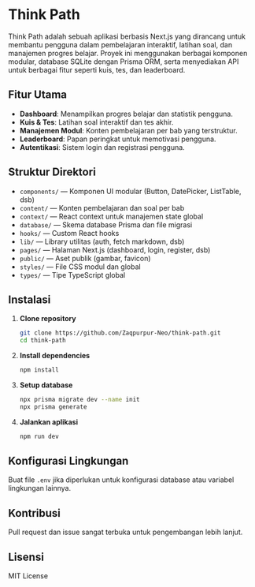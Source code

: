 # Think Path

Think Path adalah sebuah aplikasi berbasis Next.js yang dirancang untuk membantu pengguna dalam pembelajaran interaktif, latihan soal, dan manajemen progres belajar. Proyek ini menggunakan berbagai komponen modular, database SQLite dengan Prisma ORM, serta menyediakan API untuk berbagai fitur seperti kuis, tes, dan leaderboard.

## Fitur Utama
- **Dashboard**: Menampilkan progres belajar dan statistik pengguna.
- **Kuis & Tes**: Latihan soal interaktif dan tes akhir.
- **Manajemen Modul**: Konten pembelajaran per bab yang terstruktur.
- **Leaderboard**: Papan peringkat untuk memotivasi pengguna.
- **Autentikasi**: Sistem login dan registrasi pengguna.

## Struktur Direktori
- `components/` — Komponen UI modular (Button, DatePicker, ListTable, dsb)
- `content/` — Konten pembelajaran dan soal per bab
- `context/` — React context untuk manajemen state global
- `database/` — Skema database Prisma dan file migrasi
- `hooks/` — Custom React hooks
- `lib/` — Library utilitas (auth, fetch markdown, dsb)
- `pages/` — Halaman Next.js (dashboard, login, register, dsb)
- `public/` — Aset publik (gambar, favicon)
- `styles/` — File CSS modul dan global
- `types/` — Tipe TypeScript global

## Instalasi
1. **Clone repository**
	```bash
	git clone https://github.com/Zaqpurpur-Neo/think-path.git
	cd think-path
	```
2. **Install dependencies**
	```bash
	npm install
	```
3. **Setup database**
	```bash
	npx prisma migrate dev --name init
	npx prisma generate
	```
4. **Jalankan aplikasi**
	```bash
	npm run dev
	```

## Konfigurasi Lingkungan
Buat file `.env` jika diperlukan untuk konfigurasi database atau variabel lingkungan lainnya.

## Kontribusi
Pull request dan issue sangat terbuka untuk pengembangan lebih lanjut.

## Lisensi
MIT License
